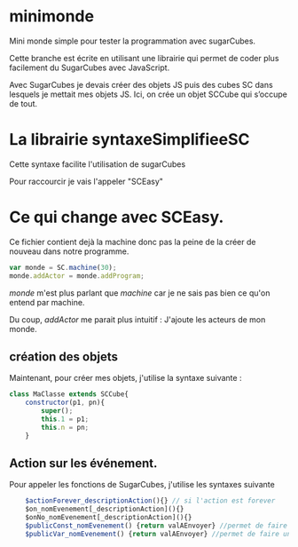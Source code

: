 # minimonde
Mini monde simple pour tester la programmation avec sugarCubes.

Cette branche est écrite en utilisant une librairie qui permet de coder plus facilement du SugarCubes avec JavaScript.

Avec SugarCubes je devais créer des objets JS puis des cubes SC dans lesquels je mettait mes objets JS.
Ici, on crée un objet SCCube qui s’occupe de tout.

# La librairie syntaxeSimplifieeSC
Cette syntaxe facilite l'utilisation de sugarCubes

Pour raccourcir je vais l'appeler "SCEasy"

# Ce qui change avec SCEasy.
Ce fichier contient dejà la machine donc pas la peine de la créer de nouveau dans notre programme.
````javascript
var monde = SC.machine(30);
monde.addActor = monde.addProgram;
````

*monde* m'est plus parlant que *machine* car je ne sais pas bien ce qu'on entend par machine. 

Du coup, *addActor* me parait plus intuitif : J'ajoute les acteurs de mon monde.

## création des objets
Maintenant, pour créer mes objets, j'utilise la syntaxe suivante :

````javascript
class MaClasse extends SCCube{
	constructor(p1, pn){
		super();
		this.1 = p1;
		this.n = pn;
	}
````

## Action sur les événement.
Pour appeler les fonctions de SugarCubes, j'utilise les syntaxes suivante 

````javascript
	$actionForever_descriptionAction(){} // si l'action est forever
	$on_nomEvenement[_descriptionAction](){}
	$onNo_nomEvenement[_descriptionAction](){}
	$publicConst_nomEvenement() {return valAEnvoyer} //permet de faire un SC.generate()
	$publicVar_nomEvenement() {return valAEnvoyer} //permet de faire un SC.generate()//calcule à chaque instant
````